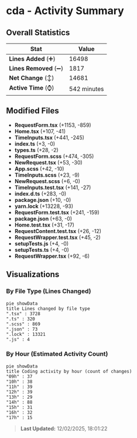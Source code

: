 # cda - Activity Summary 

## Overall Statistics

| Stat                   | Value                                                             |
| ---------------------- | ----------------------------------------------------------------- |
| **Lines Added** (➕)   | 16498                                          |
| **Lines Removed** (➖) | 1817                                        |
| **Net Change** (↕)    | 14681                |
| **Active Time** (⌚)   | 542 minutes |


## Modified Files
- **RequestForm.tsx** (+1153, -859)
- **Home.tsx** (+107, -41)
- **TimeInputs.tsx** (+441, -245)
- **index.ts** (+3, -0)
- **types.ts** (+28, -2)
- **RequestForm.scss** (+474, -305)
- **NewRequest.tsx** (+53, -30)
- **App.scss** (+42, -10)
- **TimeInputs.scss** (+23, -9)
- **NewRequest.scss** (+6, -0)
- **TimeInputs.test.tsx** (+141, -27)
- **index.d.ts** (+283, -0)
- **package.json** (+10, -0)
- **yarn.lock** (+13228, -93)
- **RequestForm.test.tsx** (+241, -159)
- **package.json** (+63, -0)
- **Home.test.tsx** (+31, -17)
- **RequestContent.test.tsx** (+26, -12)
- **RequestWrapper.test.tsx** (+45, -2)
- **setupTests.js** (+4, -0)
- **setupTests.ts** (+4, -0)
- **RequestWrapper.tsx** (+92, -6)

## Visualizations

### By File Type (Lines Changed)

```mermaid
pie showData
title Lines changed by file type
".tsx" : 3728
".ts" : 320
".scss" : 869
".json" : 73
".lock" : 13321
".js" : 4
```

### By Hour (Estimated Activity Count)

```mermaid
pie showData
title Coding activity by hour (count of changes)
"09h" : 37
"10h" : 38
"11h" : 39
"12h" : 39
"13h" : 29
"14h" : 88
"15h" : 31
"16h" : 32
"17h" : 15
```


> **Last Updated:** 12/02/2025, 18:01:22